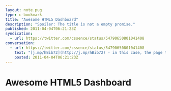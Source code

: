 ```yaml
---
layout: note.pug
type: c-bookmark
title: "Awesome HTML5 Dashboard"
description: "Spoiler: The title is not a empty promise."
published: 2011-04-04T06:21:23Z
syndication:
  - url: https://twitter.com/cssence/status/54790650801041408
conversation:
  - url: https://twitter.com/cssence/status/54790650801041408
    text: "[j.mp/hBib72](http://j.mp/hBib72) - in this case, the page title “Awesome HTML5 dashboard” isn’t an empty promise"
    posted: 2011-04-04T06:21:23Z
---
```


# Awesome HTML5 Dashboard
